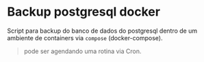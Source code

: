 # Backup postgresql docker

Script para backup do banco de dados do postgresql dentro de um ambiente de containers via `compose` (docker-compose).

> pode ser agendando uma rotina via Cron.